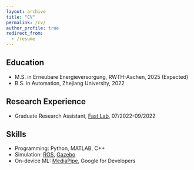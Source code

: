 ```yaml
---
layout: archive
title: "CV"
permalink: /cv/
author_profile: true
redirect_from:
  - /resume
---
```


## Education
* M.S. in Erneubare Energieversorgung, RWTH-Aachen, 2025 (Expected)
* B.S. in Automation, Zhejiang University, 2022

## Research Experience
* Graduate Research Assistant, [Fast Lab](http://zju-fast.com/), 07/2022-09/2022
  
## Skills
* Programming: Python, MATLAB, C++
* Simulation: [ROS](http://wiki.ros.org/), [Gazebo](https://gazebosim.org/home)
* On-device ML: [MediaPipe](https://developers.google.com/mediapipe), Google for Developers


